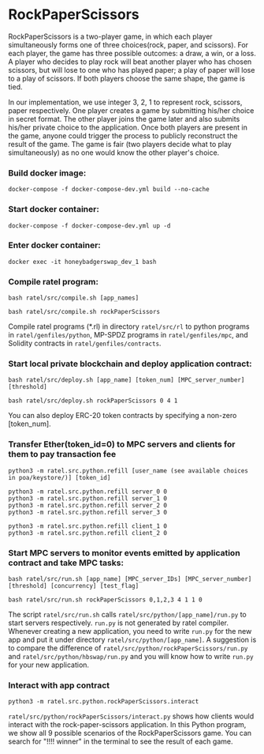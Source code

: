 # RockPaperScissors

RockPaperScissors is a two-player game, in which each player simultaneously forms one of three choices(rock, paper, and scissors).
For each player, the game has three possible outcomes: a draw, a win, or a loss.
A player who decides to play rock will beat another player who has chosen scissors, but will lose to one who has played paper; a play of paper will lose to a play of scissors.
If both players choose the same shape, the game is tied.

In our implementation, we use integer 3, 2, 1 to represent rock, scissors, paper respectively.
One player creates a game by submitting his/her choice in secret format.
The other player joins the game later and also submits his/her private choice to the application.
Once both players are present in the game, anyone could trigger the process to publicly reconstruct the result of the game.
The game is fair (two players decide what to play simultaneously) as no one would know the other player's choice. 

### Build docker image:
`docker-compose -f docker-compose-dev.yml build --no-cache`

### Start docker container:
`docker-compose -f docker-compose-dev.yml up -d`

### Enter docker container:
`docker exec -it honeybadgerswap_dev_1 bash`

### Compile ratel program:
```
bash ratel/src/compile.sh [app_names]

bash ratel/src/compile.sh rockPaperScissors
```
Compile ratel programs (*.rl) in directory `ratel/src/rl` to python programs in `ratel/genfiles/python`, MP-SPDZ programs in `ratel/genfiles/mpc`, and Solidity contracts in `ratel/genfiles/contracts`.

### Start local private blockchain and deploy application contract:
```
bash ratel/src/deploy.sh [app_name] [token_num] [MPC_server_number] [threshold]

bash ratel/src/deploy.sh rockPaperScissors 0 4 1
```

You can also deploy ERC-20 token contracts by specifying a non-zero [token_num].

### Transfer Ether(token_id=0) to MPC servers and clients for them to pay transaction fee
```
python3 -m ratel.src.python.refill [user_name (see available choices in poa/keystore/)] [token_id]

python3 -m ratel.src.python.refill server_0 0
python3 -m ratel.src.python.refill server_1 0
python3 -m ratel.src.python.refill server_2 0
python3 -m ratel.src.python.refill server_3 0

python3 -m ratel.src.python.refill client_1 0
python3 -m ratel.src.python.refill client_2 0
```

### Start MPC servers to monitor events emitted by application contract and take MPC  tasks:
```
bash ratel/src/run.sh [app_name] [MPC_server_IDs] [MPC_server_number] [threshold] [concurrency] [test_flag]

bash ratel/src/run.sh rockPaperScissors 0,1,2,3 4 1 1 0
```
The script `ratel/src/run.sh` calls `ratel/src/python/[app_name]/run.py` to start servers respectively. 
`run.py` is not generated by ratel compiler.
Whenever creating a new application, you need to write `run.py` for the new app and put it under directory `ratel/src/python/[app_name]`.
A suggestion is to compare the difference of `ratel/src/python/rockPaperScissors/run.py` and `ratel/src/python/hbswap/run.py` and you will know how to write `run.py` for your new application.

### Interact with app contract
```
python3 -m ratel.src.python.rockPaperScissors.interact 
```
`ratel/src/python/rockPaperScissors/interact.py` shows how clients would interact with the rock-paper-scissors application.
In this Python program, we show all 9 possible scenarios of the RockPaperScissors game.
You can search for "!!!! winner" in the terminal to see the result of each game.